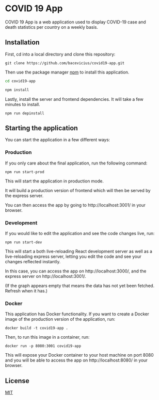 # COVID 19 App

COVID 19 App is a web application used to display COVID-19 case and death statistics per country on a weekly basis.

## Installation

First, cd into a local directory and clone this repository:
```
git clone https://github.com/bacevicius/covid19-app.git
```

Then use the package manager [npm](https://www.npmjs.com/get-npm) to install this application.
```bash
cd covid19-app

npm install
```
Lastly, install the server and frontend dependencies. It will take a few minutes to install.


```
npm run depinstall
```

## Starting the application
You can start the application in a few different ways:

### Production
If you only care about the final application, run the following command:

```
npm run start-prod
```
This will start the application in production mode. 

It will build a production version of frontend which will then be served by the express server.

You can then access the app by going to http://localhost:3001/ in your browser. 

### Development
If you would like to edit the application and see the code changes live, run:
```
npm run start-dev
```
This will start a both live-reloading React development server as well as a live-reloading express server, letting you edit the code and see your changes reflected instantly.

In this case, you can access the app on http://localhost:3000/, and the express server on http://localhost:3001/.

(If the graph appears empty that means the data has not yet been fetched. Refresh when it has.)


### Docker

This application has Docker functionality. If you want to create a Docker image of the production version of the application, run: 
```
docker build -t covid19-app . 
```
Then, to run this image in a container, run:
```
docker run -p 8080:3001 covid19-app
```
This will expose your Docker container to your host machine on port 8080 and you will be able to access the app on http://localhost:8080/ in your browser.

## License
[MIT](https://choosealicense.com/licenses/mit/)
